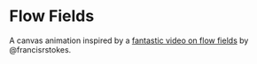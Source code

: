 # Flow Fields

A canvas animation inspired by a [fantastic video on flow fields](https://www.youtube.com/watch?v=M_SUcX66SDA) by @francisrstokes.
